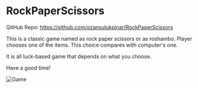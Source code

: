 # RockPaperScissors
GitHub Repo: https://github.com/ozansulukpinar/RockPaperScissors

This is a classic game named as rock paper scissors or as roshambo. Player chooses one of the items. This choice compares with computer's one.

It is all luck-based game that depends on what you choose.

Have a good time!

![Game](https://user-images.githubusercontent.com/52232302/112741183-fe068b80-8f8b-11eb-912e-96510e2c9ddd.jpg)
